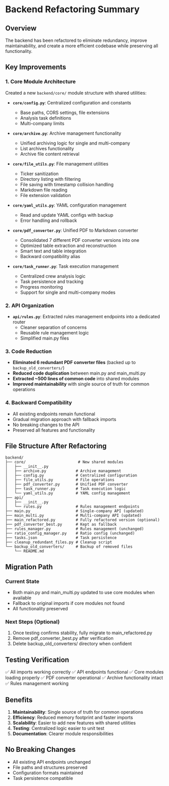 # Backend Refactoring Summary

## Overview
The backend has been refactored to eliminate redundancy, improve maintainability, and create a more efficient codebase while preserving all functionality.

## Key Improvements

### 1. Core Module Architecture
Created a new `backend/core/` module structure with shared utilities:

- **`core/config.py`**: Centralized configuration and constants
  - Base paths, CORS settings, file extensions
  - Analysis task definitions
  - Multi-company limits

- **`core/archive.py`**: Archive management functionality
  - Unified archiving logic for single and multi-company
  - List archives functionality
  - Archive file content retrieval

- **`core/file_utils.py`**: File management utilities
  - Ticker sanitization
  - Directory listing with filtering
  - File saving with timestamp collision handling
  - Markdown file reading
  - File extension validation

- **`core/yaml_utils.py`**: YAML configuration management
  - Read and update YAML configs with backup
  - Error handling and rollback

- **`core/pdf_converter.py`**: Unified PDF to Markdown converter
  - Consolidated 7 different PDF converter versions into one
  - Optimized table extraction and reconstruction
  - Smart text and table integration
  - Backward compatibility alias

- **`core/task_runner.py`**: Task execution management
  - Centralized crew analysis logic
  - Task persistence and tracking
  - Progress monitoring
  - Support for single and multi-company modes

### 2. API Organization
- **`api/rules.py`**: Extracted rules management endpoints into a dedicated router
  - Cleaner separation of concerns
  - Reusable rule management logic
  - Simplified main.py files

### 3. Code Reduction
- **Eliminated 6 redundant PDF converter files** (backed up to `backup_old_converters/`)
- **Reduced code duplication** between main.py and main_multi.py
- **Extracted ~500 lines of common code** into shared modules
- **Improved maintainability** with single source of truth for common operations

### 4. Backward Compatibility
- All existing endpoints remain functional
- Gradual migration approach with fallback imports
- No breaking changes to the API
- Preserved all features and functionality

## File Structure After Refactoring

```
backend/
├── core/                       # New shared modules
│   ├── __init__.py
│   ├── archive.py             # Archive management
│   ├── config.py              # Centralized configuration
│   ├── file_utils.py          # File operations
│   ├── pdf_converter.py       # Unified PDF converter
│   ├── task_runner.py         # Task execution logic
│   └── yaml_utils.py          # YAML config management
├── api/                       
│   ├── __init__.py
│   └── rules.py               # Rules management endpoints
├── main.py                    # Single-company API (updated)
├── main_multi.py              # Multi-company API (updated)
├── main_refactored.py         # Fully refactored version (optional)
├── pdf_converter_best.py      # Kept as fallback
├── rules_manager.py           # Rules management (unchanged)
├── ratio_config_manager.py    # Ratio config (unchanged)
├── tasks.json                 # Task persistence
├── cleanup_redundant_files.py # Cleanup script
└── backup_old_converters/     # Backup of removed files
    └── README.md
```

## Migration Path

### Current State
- Both main.py and main_multi.py updated to use core modules when available
- Fallback to original imports if core modules not found
- All functionality preserved

### Next Steps (Optional)
1. Once testing confirms stability, fully migrate to main_refactored.py
2. Remove pdf_converter_best.py after verification
3. Delete backup_old_converters/ directory when confident

## Testing Verification
✅ All imports working correctly
✅ API endpoints functional
✅ Core modules loading properly
✅ PDF converter operational
✅ Archive functionality intact
✅ Rules management working

## Benefits
1. **Maintainability**: Single source of truth for common operations
2. **Efficiency**: Reduced memory footprint and faster imports
3. **Scalability**: Easier to add new features with shared utilities
4. **Testing**: Centralized logic easier to unit test
5. **Documentation**: Clearer module responsibilities

## No Breaking Changes
- All existing API endpoints unchanged
- File paths and structures preserved
- Configuration formats maintained
- Task persistence compatible